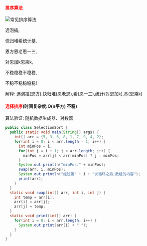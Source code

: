 #### <font color=red>**排序算法**</font>

![常见排序算法](/Users/bean-dou/Documents/Typora/数据与结构算法总结/基础/常见排序算法.png)

选泡插,

快归堆希统计基,

恩方恩老恩一三,

对恩加k恩乘k,

不稳稳稳不稳稳,

不稳不稳稳稳稳!

解释: 选泡插(恩方),快归堆(恩老恩),希(恩一三),统计(对恩加k),基(恩乘k)

#### <font color=red>**选择排序**</font>(时间复杂度:O(n平方) 不稳)

算法验证: 随机数据生成器、对数器

```java
public class SelectionSort {
  public static void main(String[] args) {
    int[] arr = {5, 3, 6, 8, 1, 7, 9, 4, 2};
    for(int i = 0; i < arr.length - 1; i++) {
      int minPos = i;
      for(int j = i + 1; j < arr.length; j++) {
        minPos = arr[j] < arr[minPos] ? j : minPos;
      }
      System.out.println("minPos:" + minPos);
      swap(arr, i, minPos);
      System.out.println("经过第" + i + "次循环之后,数组的内容");
      print(arr);
    }
  }
  static void swap(int[] arr, int i, int j) {
    int temp = arr[i];
    arr[i] = arr[j];
    arr[j] = temp;
  }
  static void print(int[] arr) {
    for(int i = 0; i < arr.length; i++) {
      System.out.print(arr[i] + " ");
    }
  }
}
```


